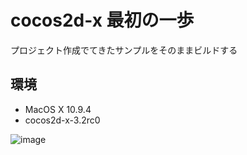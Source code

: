 # cocos2d-x 最初の一歩

プロジェクト作成でてきたサンプルをそのままビルドする


## 環境
- MacOS X 10.9.4 
- cocos2d-x-3.2rc0


![image](https://dl.dropboxusercontent.com/u/180053/github/cocos2d-x-hello/screenshot.png)
